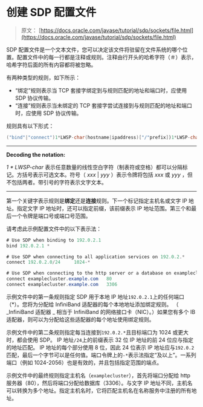 # 创建 SDP 配置文件

> 原文： [https://docs.oracle.com/javase/tutorial/sdp/sockets/file.html](https://docs.oracle.com/javase/tutorial/sdp/sockets/file.html)

SDP 配置文件是一个文本文件，您可以决定该文件将驻留在文件系统的哪个位置。配置文件中的每一行都是注释或规则。注释由行开头的哈希字符（＃）表示，哈希字符后面的所有内容都将被忽略。

有两种类型的规则，如下所示：

*   “绑定”规则表示当 TCP 套接字绑定到与规则匹配的地址和端口时，应使用 SDP 协议传输。
*   “连接”规则表示当未绑定的 TCP 套接字尝试连接到与规则匹配的地址和端口时，应使用 SDP 协议传输。

规则具有以下形式：

```java
("bind"|"connect")1*LWSP-char(hostname|ipaddress)["/"prefix])1*LWSP-char("*"|port)["-"("*"|port)]

```

* * *

**Decoding the notation:** 

_1 * LWSP-char_ 表示任意数量的线性空白字符（制表符或空格）都可以分隔标记。方括号表示可选文本。符号（ _xxx_ | _yyy_ ）表示令牌将包括 _xxx_ 或 _yyy_ ，但不包括两者。带引号的字符表示文字文本。

* * *

第一个关键字表示规则是**绑定**还是**连接**规则。下一个标记指定主机名或文字 IP 地址。指定文字 IP 地址时，还可以指定前缀，该前缀表示 IP 地址范围。第三个和最后一个令牌是端口号或端口号范围。

请考虑此示例配置文件中的以下表示法：

```java
# Use SDP when binding to 192.0.2.1
bind 192.0.2.1 *

# Use SDP when connecting to all application services on 192.0.2.*
connect 192.0.2.0/24     1024-*

# Use SDP when connecting to the http server or a database on examplecluster
connect examplecluster.example.com   80
connect examplecluster.example.com   3306

```

示例文件中的第一条规则指定 SDP 用于本地 IP 地址`192.0.2.1`上的任何端口（*）。您将为分配给 InfiniBand 适配器的每个本地地址添加绑定规则。 （ _InfiniBand 适配器 _ 相当于 InfiniBand 的网络接口卡（NIC）。）如果您有多个 IB 适配器，则可以为分配给这些适配器的每个地址使用绑定规则。

示例文件中的第二条规则指定每当连接到`192.0.2.*`且目标端口为 1024 或更大时，都会使用 SDP。 IP 地址`/24`上的前缀表示 32 位 IP 地址的前 24 位应与指定的地址匹配。 IP 地址的每个部分使用 8 位，因此 24 位表示 IP 地址应与`192.0.2`匹配，最后一个字节可以是任何值。端口令牌上的`-*`表示法指定“及以上”。一系列端口（例如 1024-2056）也是有效的，并且包括指定范围的端点。

示例文件中的最终规则指定主机名（`examplecluster`），首先将端口分配给 http 服务器（80），然后将端口分配给数据库（3306）。与文字 IP 地址不同，主机名可以转换为多个地址。指定主机名时，它将匹配主机名在名称服务中注册的所有地址。